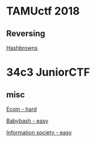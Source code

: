 # TAMUctf 2018
## Reversing
[Hashbrowns](https://adminadminctf.github.io/ctf/TAMUctf18-hashbrowns.md)

# 34c3 JuniorCTF

## misc
[Ecoin - hard](https://adminadminctf.github.io/ctf/34c3junior-ecoin)

[Babybash - easy](https://adminadminctf.github.io/ctf/34c3junior-babybash)

[Information society - easy](https://adminadminctf.github.io/ctf/34c3junior-information-society)


